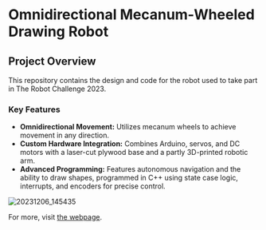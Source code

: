 # Omnidirectional Mecanum-Wheeled Drawing Robot

## Project Overview
This repository contains the design and code for the robot used to take part in The Robot Challenge 2023.

### Key Features
- **Omnidirectional Movement:** Utilizes mecanum wheels to achieve movement in any direction.
- **Custom Hardware Integration:** Combines Arduino, servos, and DC motors with a laser-cut plywood base and a partly 3D-printed robotic arm.
- **Advanced Programming:** Features autonomous navigation and the ability to draw shapes, programmed in C++ using state case logic, interrupts, and encoders for precise control.

![20231206_145435](https://github.com/user-attachments/assets/dce50a4c-a533-4482-8210-b52493eea595)

For more, visit [the webpage](https://mafazsyed.com/the-robot-challenge/).


